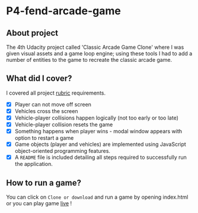 # P4-fend-arcade-game

## About project
The 4th Udacity project called 'Classic Arcade Game Clone' where I was given visual assets and a game loop engine; using these tools I had to add a number of entities to the game to recreate the classic arcade game.

## What did I cover?
I covered all project [rubric](https://review.udacity.com/#!/projects/2696458597/rubric) requirements.
- [x] Player can not move off screen
- [x] Vehicles cross the screen
- [x] Vehicle-player collisions happen logically (not too early or too late)
- [x] Vehicle-player collision resets the game
- [x] Something happens when player wins - modal window appears with option to restart a game
- [x] Game objects (player and vehicles) are implemented using JavaScript object-oriented programming features.
- [x] A `README` file is included detailing all steps required to successfully run the application.

## How to run a game?
You can click on `Clone or download` and run a game by opening index.html or you can play game [live](https://adr1ana.github.io/P4-fend-arcade-game/) !
